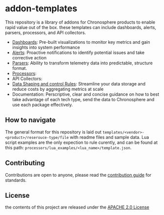 # addon-templates
This repository is a library of addons for Chronosphere products to enable rapid value out of the box. these templates can include dashboards, alerts, parsers, processors, and API collectors.

- [Dashboards](https://docs.chronosphere.io/observe/dashboards): Pre-built visualizations to monitor key metrics and gain insights into system performance
- [Alerts](https://docs.chronosphere.io/investigate/alerts): Proactive notifications to identify potential issues and take corrective action
- [Parsers](https://docs.chronosphere.io/pipeline-data/parsers): Ability to transform telemetry data into predictable, structure format.
- [Processors](https://docs.chronosphere.io/pipeline-data/processing-rules):
- API Collectors: 
- [Data Shaping and control Rules](https://docs.chronosphere.io/control/shaping): Streamline your data storage and reduce costs by aggregating metrics at scale
- Documentation: Perscriptive, clear and concise guidance on how to best take advantage of each tech type, send the data to Chronosphere and use each package effectively.


## How to navigate
The general format for this repository is laid out `templates/<vendor>-<product>/reserouce-type/file` with readme files and sample data. Lua script examples are the only expection to rule curently, and can be found at this path: `processors/lua_examples/<lua_name>/template.json`.

## Contributing
Contributions are open to anyone, please read the [contribution guide](https://github.com/chronosphereio/processing-templates/blob/main/CONTRIBUTING.md) for standards.

## License
the contents of this project are released under the [APACHE 2.0 License](https://github.com/chronosphereio/processing-templates/blob/main/LICENSE)
